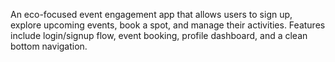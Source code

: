An eco-focused event engagement app that allows users to sign up, explore upcoming events, book a spot, and manage their activities. Features include login/signup flow, event booking, profile dashboard, and a clean bottom navigation.
